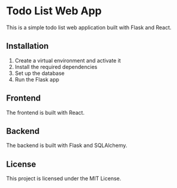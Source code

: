 # Todo List Web App

This is a simple todo list web application built with Flask and React.

## Installation

1. Create a virtual environment and activate it
2. Install the required dependencies
3. Set up the database
4. Run the Flask app

## Frontend

The frontend is built with React.

## Backend

The backend is built with Flask and SQLAlchemy.

## License

This project is licensed under the MIT License.
